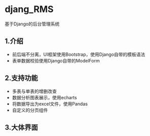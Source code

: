 # djang_RMS
基于Django的后台管理系统

## 1.介绍
- 前后端不分离，UI框架使用Bootstrap，使用Django自带的模板语法
- 表单数据校验使用Django自带的ModelForm

## 2.支持功能
- 多表与单表的增删改查
- 数据分析图表展示，使用echarts
- 将数据导出为excel文件，使用Pandas
- 自定义的分页组件

## 3.大体界面
